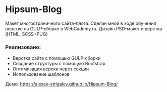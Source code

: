 # Hipsum-Blog
Макет многостраничного сайта-блога. Сделан мной в ходе обучения верстке на GULP-сборке в WebCademy.ru. Дизайн PSD-макет и верстка (HTML, SCSS+PUG)

### Реализовано:
* Верстка сайта с помощью GULP-сборки
* Создание структуры с помощью Bootstrap
* Оптимизация верски через секции
* Использование шаблонов

Демо: https://alexey-strigalev.github.io/Hipsum-Blog/
